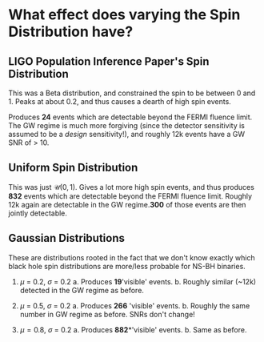 # What effect does varying the Spin Distribution have?

## LIGO Population Inference Paper's Spin Distribution

This was a Beta distribution, and constrained the spin to be between 0 and 1. Peaks at about 0.2, and thus causes a dearth of high spin events.

Produces **24** events which are detectable beyond the FERMI fluence limit. The GW regime is much more forgiving (since the detector sensitivity is assumed to be a *design* sensitivity!), and roughly 12k events have a GW SNR of > 10.

## Uniform Spin Distribution

This was just $\mathcal{U}(0, 1)$. Gives a lot more high spin events, and thus produces **832** events which are detectable beyond the FERMI fluence limit. Roughly 12k again are detectable in the GW regime.**300** of those events are then jointly detectable.

## Gaussian Distributions

These are distributions rooted in the fact that we don't know exactly which black hole spin distributions are more/less probable for NS-BH binaries.

1. $\mu$ = 0.2, $\sigma$ = 0.2
    a. Produces **19**'visible' events.
    b. Roughly similar (~12k) detected in the GW regime as before.

2. $\mu$ = 0.5, $\sigma$ = 0.2
    a. Produces **266** 'visible' events.
    b. Roughly the same number in GW regime as before. SNRs don't change!

3. $\mu = 0.8$, $\sigma$ = 0.2
    a. Produces **882***'visible' events.
    b. Same as before.
